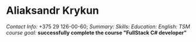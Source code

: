 
# Aliaksandr Krykun
*Contact Info:* +375 29 126-00-60;
*Summary:* 
*Skills:*
*Education:*
*English:* 
*TSM course goal:* **successfully complete the course "FullStack C#
developer"**